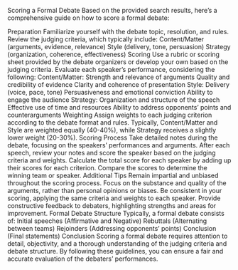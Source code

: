 Scoring a Formal Debate
Based on the provided search results, here’s a comprehensive guide on how to score a formal debate:

Preparation
Familiarize yourself with the debate topic, resolution, and rules.
Review the judging criteria, which typically include:
Content/Matter (arguments, evidence, relevance)
Style (delivery, tone, persuasion)
Strategy (organization, coherence, effectiveness)
Scoring
Use a rubric or scoring sheet provided by the debate organizers or develop your own based on the judging criteria.
Evaluate each speaker’s performance, considering the following:
Content/Matter:
Strength and relevance of arguments
Quality and credibility of evidence
Clarity and coherence of presentation
Style:
Delivery (voice, pace, tone)
Persuasiveness and emotional conviction
Ability to engage the audience
Strategy:
Organization and structure of the speech
Effective use of time and resources
Ability to address opponents’ points and counterarguments
Weighting
Assign weights to each judging criterion according to the debate format and rules. Typically, Content/Matter and Style are weighted equally (40-40%), while Strategy receives a slightly lower weight (20-30%).
Scoring Process
Take detailed notes during the debate, focusing on the speakers’ performances and arguments.
After each speech, review your notes and score the speaker based on the judging criteria and weights.
Calculate the total score for each speaker by adding up their scores for each criterion.
Compare the scores to determine the winning team or speaker.
Additional Tips
Remain impartial and unbiased throughout the scoring process.
Focus on the substance and quality of the arguments, rather than personal opinions or biases.
Be consistent in your scoring, applying the same criteria and weights to each speaker.
Provide constructive feedback to debaters, highlighting strengths and areas for improvement.
Formal Debate Structure
Typically, a formal debate consists of:
Initial speeches (Affirmative and Negative)
Rebuttals (Alternating between teams)
Rejoinders (Addressing opponents’ points)
Conclusion (Final statements)
Conclusion
Scoring a formal debate requires attention to detail, objectivity, and a thorough understanding of the judging criteria and debate structure. By following these guidelines, you can ensure a fair and accurate evaluation of the debaters’ performances.